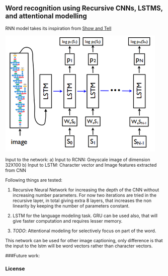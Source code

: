 ## Word recognition using Recursive CNNs, LSTMS, and attentional modelling

RNN model takes its inspiration from [Show and Tell](https://arxiv.org/abs/1411.4555)

![Image Captioning Model](image_captioning.png)

Input to the network:
a) Input to RCNN: Greyscale image of dimension 32X100
b) Input to LSTM: Character vector and Image features extracted from CNN

Following things are tested:
1. Recursive Neural Network for increasing the depth of the CNN without increasing number
   parameters. For now two iterations are tried in the recursive layer, in total giving extra 8
   layers, that increases the non linearity by keeping the number of parameters constant.

2. LSTM for the language modeling task. GRU can be used also, that will give faster computation
   and requires lesser memory.

3. *TODO*: Attentional modeling for selectively focus on part of the word.


This network can be used for other image captioning, only difference is that the input to the lstm
will be word vectors rather than character vectors.





###Future work:



### License